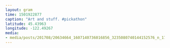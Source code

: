 ```yaml
---
layout: gram
time: 1501922877
caption: "Art and stuff. #pickathon"
latitude: 45.43963
longitude: -122.49267
media:
- media/posts/201708/20634664_1607140736016856_3235080740144152576_n_17880112390116295.jpg
---
```


